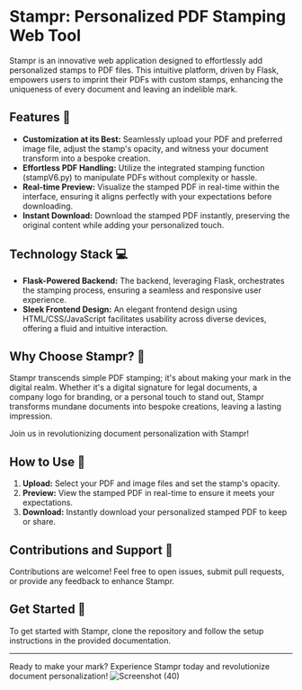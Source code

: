 # Stampr: Personalized PDF Stamping Web Tool

Stampr is an innovative web application designed to effortlessly add personalized stamps to PDF files. This intuitive platform, driven by Flask, empowers users to imprint their PDFs with custom stamps, enhancing the uniqueness of every document and leaving an indelible mark.

## Features 🚀

- **Customization at its Best:** Seamlessly upload your PDF and preferred image file, adjust the stamp's opacity, and witness your document transform into a bespoke creation.
- **Effortless PDF Handling:** Utilize the integrated stamping function (stampV6.py) to manipulate PDFs without complexity or hassle.
- **Real-time Preview:** Visualize the stamped PDF in real-time within the interface, ensuring it aligns perfectly with your expectations before downloading.
- **Instant Download:** Download the stamped PDF instantly, preserving the original content while adding your personalized touch.

## Technology Stack 💻

- **Flask-Powered Backend:** The backend, leveraging Flask, orchestrates the stamping process, ensuring a seamless and responsive user experience.
- **Sleek Frontend Design:** An elegant frontend design using HTML/CSS/JavaScript facilitates usability across diverse devices, offering a fluid and intuitive interaction.

## Why Choose Stampr? 🌟

Stampr transcends simple PDF stamping; it's about making your mark in the digital realm. Whether it's a digital signature for legal documents, a company logo for branding, or a personal touch to stand out, Stampr transforms mundane documents into bespoke creations, leaving a lasting impression.

Join us in revolutionizing document personalization with Stampr!

## How to Use 📝

1. **Upload:** Select your PDF and image files and set the stamp's opacity.
2. **Preview:** View the stamped PDF in real-time to ensure it meets your expectations.
3. **Download:** Instantly download your personalized stamped PDF to keep or share.

## Contributions and Support 🙌

Contributions are welcome! Feel free to open issues, submit pull requests, or provide any feedback to enhance Stampr.

## Get Started 🚀

To get started with Stampr, clone the repository and follow the setup instructions in the provided documentation.

---

Ready to make your mark? Experience Stampr today and revolutionize document personalization!
![Screenshot (40)](https://github.com/souviksenapati/PDF_Stamper/assets/47359760/bf27334c-405a-4d68-a143-eea7c832d743)
